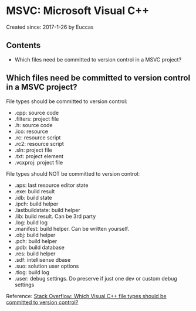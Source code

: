 # MSVC: Microsoft Visual C++

Created since: 2017-1-26 by Euccas

## Contents

* Which files need be committed to version control in a MSVC project?


## Which files need be committed to version control in a MSVC project?

File types should be committed to version control:
- .cpp: source code
- .filters: project file
- .h: source code
- .ico: resource
- .rc: resource script
- .rc2: resource script
- .sln: project file
- .txt: project element
- .vcxproj: project file

File types should NOT be committed to version control:
- .aps: last resource editor state
- .exe: build result
- .idb: build state
- .ipch: build helper
- .lastbuildstate: build helper
- .lib: build result. Can be 3rd party
- .log: build log
- .manifest: build helper. Can be written yourself.
- .obj: build helper
- .pch: build helper
- .pdb: build database
- .res: build helper
- .sdf: intellisense dbase
- .suo: solution user options
- .tlog: build log
- .user: debug settings. Do preserve if just one dev or custom debug settings

Reference: [Stack Overflow: Which Visual C++ file types should be committed to version control?
](https://stackoverflow.com/questions/3922660/which-visual-c-file-types-should-be-committed-to-version-control)

